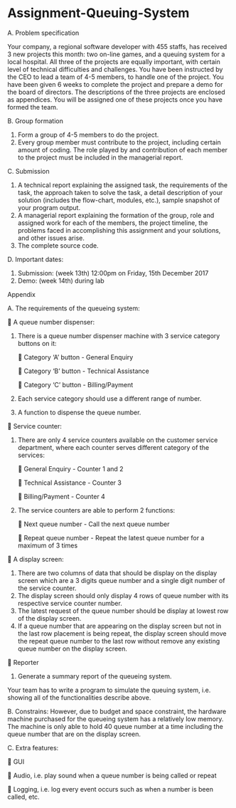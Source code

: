 # Assignment-Queuing-System
A. Problem specification 

Your company, a regional software developer with 455 staffs, has received 3 new projects this month: two on-line games, and a queuing system for a local hospital. All three of the projects are equally important, with certain level of technical difficulties and challenges. You have been instructed by the CEO to lead a team of 4-5 members, to handle one of the project. You have been given 6 weeks to complete the project and prepare a demo for the board of directors. The descriptions of the three projects are enclosed as appendices. You will be assigned one of these projects once you have formed the team. 

B. Group formation 
1. Form a group of 4-5 members to do the project. 
2. Every group member must contribute to the project, including certain amount of coding. The role played by and contribution of each member to the project must be included in the managerial report. 

C. Submission 
1. A technical report explaining the assigned task, the requirements of the task, the approach taken to solve the task, a detail description of your solution (includes the flow-chart, modules, etc.), sample snapshot of your program output. 
2. A managerial report explaining the formation of the group, role and assigned work for each of the members, the project timeline, the problems faced in accomplishing this assignment and your solutions, and other issues arise. 
3. The complete source code. 

D. Important dates: 
1. Submission: (week 13th) 12:00pm on Friday, 15th December 2017 
2. Demo: (week 14th) during lab

Appendix

A. The requirements of the queueing system: 
  
   A queue number dispenser:
  1. There is a queue number dispenser machine with 3 service category
  buttons on it:
  
       Category ‘A’ button - General Enquiry
   
       Category ‘B’ button - Technical Assistance
   
       Category ‘C’ button - Billing/Payment
      
  2. Each service category should use a different range of number.
  3. A function to dispense the queue number.


   Service counter:
  1. There are only 4 service counters available on the customer service
  department, where each counter serves different category of the services:
  
       General Enquiry - Counter 1 and 2
      
       Technical Assistance - Counter 3
      
       Billing/Payment - Counter 4
      
  2. The service counters are able to perform 2 functions:
  
       Next queue number - Call the next queue number
      
       Repeat queue number - Repeat the latest queue number for a maximum of 3 times


   A display screen:
  1. There are two columns of data that should be display on the display
   screen which are a 3 digits queue number and a single digit number of the
  service counter.
   2. The display screen should only display 4 rows of queue number with its
  respective service counter number.
  3. The latest request of the queue number should be display at lowest row of
  the display screen.
  4. If a queue number that are appearing on the display screen but not in the
  last row placement is being repeat, the display screen should move the
  repeat queue number to the last row without remove any existing queue
  number on the display screen.


   Reporter
  1. Generate a summary report of the queueing system.


Your team has to write a program to simulate the queuing system, i.e. showing all of the
functionalities describe above.


B. Constrains:
However, due to budget and space constraint, the hardware machine purchased for the
queueing system has a relatively low memory. The machine is only able to hold 40
queue number at a time including the queue number that are on the display screen. 


C. Extra features:

 GUI

 Audio, i.e. play sound when a queue number is being called or repeat

 Logging, i.e. log every event occurs such as when a number is been called, etc.
